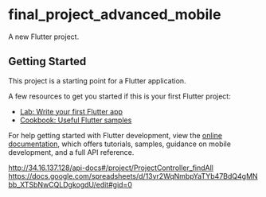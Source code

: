# final_project_advanced_mobile

A new Flutter project.

## Getting Started

This project is a starting point for a Flutter application.

A few resources to get you started if this is your first Flutter project:

- [Lab: Write your first Flutter app](https://docs.flutter.dev/get-started/codelab)
- [Cookbook: Useful Flutter samples](https://docs.flutter.dev/cookbook)

For help getting started with Flutter development, view the
[online documentation](https://docs.flutter.dev/), which offers tutorials,
samples, guidance on mobile development, and a full API reference.

http://34.16.137.128/api-docs#/project/ProjectController_findAll
https://docs.google.com/spreadsheets/d/13yr2WqNmbpYaTYb47BdQ4gMNbb_XTSbNwCQLDgkogdU/edit#gid=0